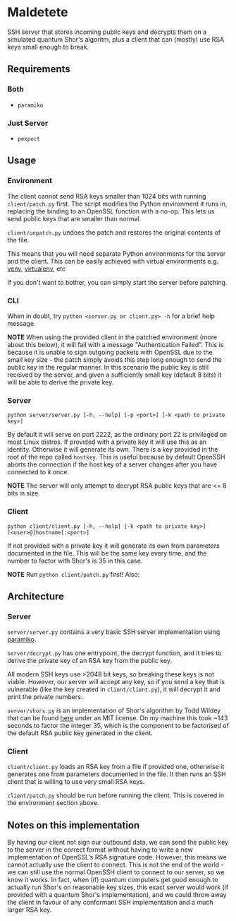 # Maldetete
SSH server that stores incoming public keys and decrypts them on a simulated quantum Shor's algoritm, plus a client that can (mostly) use RSA keys small enough to break.

## Requirements

### Both
+ `paramiko`

### Just Server
+ `pexpect`

## Usage

### Environment

The client cannot send RSA keys smaller than 1024 bits with running `client/patch.py` first. The script modifies the Python environment it runs in, replacing the binding to an OpenSSL function with a no-op. This lets us send public keys that are smaller than normal.

`client/unpatch.py` undoes the patch and restores the original contents of the file.

This means that you will need separate Python environments for the server and the client.
This can be easily achieved with virtual environments e.g. [venv](https://docs.python.org/3/library/venv.html), [virtualenv](https://virtualenv.pypa.io/en/latest/), etc

If you don't want to bother, you can simply start the server before patching.

### CLI

When in doubt, try `python <server.py or client.py> -h` for a brief help message.

**NOTE** When using the provided client in the patched environment (more about this below), it will fail with a message "Authentication Failed". This is because it is unable to sign outgoing packets with OpenSSL due to the small key size - the patch simply avoids this step long enough to send the public key in the regular manner. In this scenario the public key is still received by the server, and given a sufficiently small key (default 8 bits) it will be able to derive the private key.

### Server

`python server/server.py [-h, --help] [-p <port>] [-k <path to private key>]`

By default it will serve on port 2222, as the ordinary port 22 is privileged on most Linux distros.
If provided with a private key it will use this as an identity. Otherwise it will generate its own.
There is a key provided in the root of the repo called `hostkey`. This is useful because by default OpenSSH aborts the connection if the host key of a server changes after you have connected to it once.

**NOTE** The server will only attempt to decrypt RSA public keys that are <= 8 bits in size.

### Client

`python client/client.py [-h, --help] [-k <path to private key>] [<user>@]hostname[:<port>]`

If not provided with a private key it will generate its own from parameters documented in the file. This will be the same key every time, and the number to factor with Shor's is 35 in this case.

**NOTE** Run `python client/patch.py` first! Also: 


## Architecture

### Server
`server/server.py` contains a very basic SSH server implementation using [paramiko](https://docs.paramiko.org/en/latest/index.html).

`server/decrypt.py` has one entrypoint, the decrypt function, and it tries to derive the private key of an RSA key from the public key.

All modern SSH keys use >2048 bit keys, so breaking these keys is not viable. However, our server will accept any key, so if you send a key that is vulnerable (like the key created in `client/client.py`), it will decrypt it and print the private numbers.

`server/shors.py` is an implementation of Shor's algorithm by Todd Wildey that can be found [here](https://github.com/toddwildey/shors-python) under an MIT license. On my machine this took ~143 seconds to factor the integer 35, which is the component to be factorised of the default RSA public key generated in the client.

### Client

`client/client.py` loads an RSA key from a file if provided one, otherwise it generates one from parameters documented in the file. It then runs an SSH client that is willing to use very small RSA keys.

`client/patch.py` should be run before running the client. This is covered in the environment section above.

## Notes on this implementation

By having our client not sign our outbound data, we can send the public key to the server in the correct format without having to write a new implementation of OpenSSL's RSA signature code. However, this means we cannot actually use the client to connect. This is not the end of the world - we can still use the normal OpenSSH client to connect to our server, so we know it works. In fact, when (if) quantum computers get good enough to actually run Shor's on reasonable key sizes, this exact server would work (if provided with a quantum Shor's implementation), and we could throw away the client in favour of any conformant SSH implementation and a much larger RSA key.
